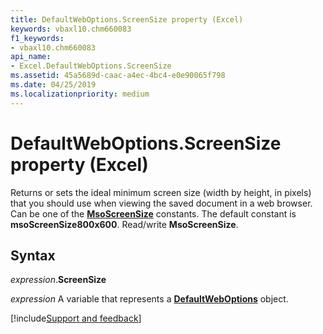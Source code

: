 ```yaml
---
title: DefaultWebOptions.ScreenSize property (Excel)
keywords: vbaxl10.chm660083
f1_keywords:
- vbaxl10.chm660083
api_name:
- Excel.DefaultWebOptions.ScreenSize
ms.assetid: 45a5689d-caac-a4ec-4bc4-e0e90065f798
ms.date: 04/25/2019
ms.localizationpriority: medium
---
```



# DefaultWebOptions.ScreenSize property (Excel)

Returns or sets the ideal minimum screen size (width by height, in pixels) that you should use when viewing the saved document in a web browser. Can be one of the **[MsoScreenSize](Office.MsoScreenSize.md)** constants. The default constant is **msoScreenSize800x600**. Read/write **MsoScreenSize**.


## Syntax

_expression_.**ScreenSize**

_expression_ A variable that represents a **[DefaultWebOptions](Excel.DefaultWebOptions.md)** object.




[!include[Support and feedback](~/includes/feedback-boilerplate.md)]